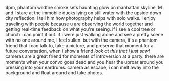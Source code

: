 4pm, phantom wildfire smoke sets haunting glow on manhattan skyline, M and I stare at the immobile ducks lying on still water with the upside down city reflection. 
i tell him how photography helps with solo walks. i enjoy traveling with people because u are observing the world together and getting real-time feedback on what you're seeing. if i see a cool tree or church i can point it out. if i were just walking alone and see a pretty scene with no one around me, i feel sullen. but with the camera, it's a phantom friend that i can talk to, take a picture, and preserve that moment for a future conversation, when i show a friend *look at this that i just saw!*
cameras are a great friend for moments of introversion at a party. there are moments when your convo goes dead and you hear the uproar around you pressing into your eardrums. camera as escape, i can melt away into the background and float around and take photos.